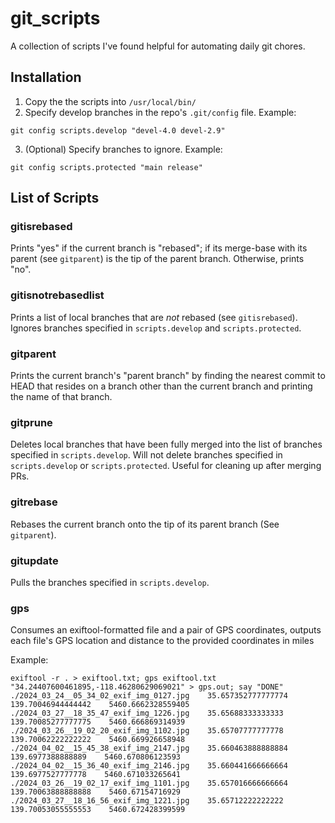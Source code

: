# git_scripts

A collection of scripts I've found helpful for automating daily git chores. 

## Installation

1. Copy the the scripts into `/usr/local/bin/`
2. Specify develop branches in the repo's `.git/config` file. Example:
```
git config scripts.develop "devel-4.0 devel-2.9"
```

3. (Optional) Specify branches to ignore. Example:
```
git config scripts.protected "main release"
```


## List of Scripts

### gitisrebased
Prints "yes" if the current branch is "rebased"; if its merge-base with its parent (see `gitparent`) is the tip of the parent branch. Otherwise, prints "no".   

### gitisnotrebasedlist
Prints a list of local branches that are *not* rebased (see `gitisrebased`). Ignores branches specified in `scripts.develop` and `scripts.protected`.  

### gitparent
Prints the current branch's "parent branch" by finding the nearest commit to HEAD that resides on a branch other than the current branch and printing the name of that branch.

### gitprune
Deletes local branches that have been fully merged into the list of branches specified in `scripts.develop`. Will not delete branches specified in `scripts.develop` or `scripts.protected`. Useful for cleaning up after merging PRs.

### gitrebase
Rebases the current branch onto the tip of its parent branch (See `gitparent`).

### gitupdate
Pulls the branches specified in `scripts.develop`. 

### gps
Consumes an exiftool-formatted file and a pair of GPS coordinates, outputs each file's GPS location and distance to the provided coordinates in miles

Example:
```
exiftool -r . > exiftool.txt; gps exiftool.txt "34.24407600461895,-118.46280629069021" > gps.out; say "DONE"
./2024_03_24__05_34_02_exif_img_0127.jpg    35.657352777777774    139.70046944444442    5460.6662328559405
./2024_03_27__18_35_47_exif_img_1226.jpg    35.65688333333333    139.70085277777775    5460.666869314939
./2024_03_26__19_02_20_exif_img_1102.jpg    35.65707777777778    139.70062222222222    5460.669926658948
./2024_04_02__15_45_38_exif_img_2147.jpg    35.660463888888884    139.6977388888889    5460.670806123593
./2024_04_02__15_36_40_exif_img_2146.jpg    35.660441666666664    139.6977527777778    5460.671033265641
./2024_03_26__19_02_17_exif_img_1101.jpg    35.657016666666664    139.70063888888888    5460.67154716929
./2024_03_27__18_16_56_exif_img_1221.jpg    35.65712222222222    139.70053055555553    5460.672428399599
```
